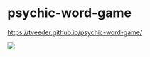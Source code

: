 # psychic-word-game


 https://tveeder.github.io/psychic-word-game/


![](https://media.giphy.com/media/3LgblSD8qfnMs/giphy.gif)





